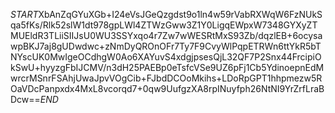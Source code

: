 $START$XbAnZqGYuXGb+I24eVsJGeQzgdst9o1ln4w59rVabRXWqW6FzNUkSqa5fKs/Rlk52slW1dt978gpLWl4ZTWzGww3Z1Y0LigqEWpxW7348GYXyZTMUEldR3TLiiSIIJsU0WU3SSYxqo4r7Zw7wWESRtMxS93Zb/dqzlEB+6ocysawpBKJ7aj8gUDwdwc+zNmDyQROnOFr7Ty7F9CvyWlPqpETRWn6ttYkR5bTNYscUK0MwIgeOCdhgW0Ao6XAYuvS4xdgjpsesQjL32QF7P2Snx44FrcipiOkSwU+hyyzgFbIJCMV/n3dH25PAEBp0eTsfcVSe9UZ6pFj1Cb5YdinoepnEdMwrcrMSnrFSAhjUwaJpvVOgCib+FJbdDCOoMkihs+LDoRpGPT1hhpmezw5ROaVDcPanpxdx4MxL8vcorqd7+0qw9UufgzXA8rpINuyfph26NtNI9YrZrfLraBDcw==$END$